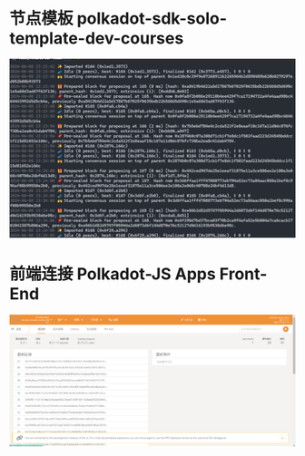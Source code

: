 # 节点模板 polkadot-sdk-solo-template-dev-courses
![](./imgs/backend.png)
# 前端连接 Polkadot-JS Apps Front-End
![](./imgs/fontend.png)